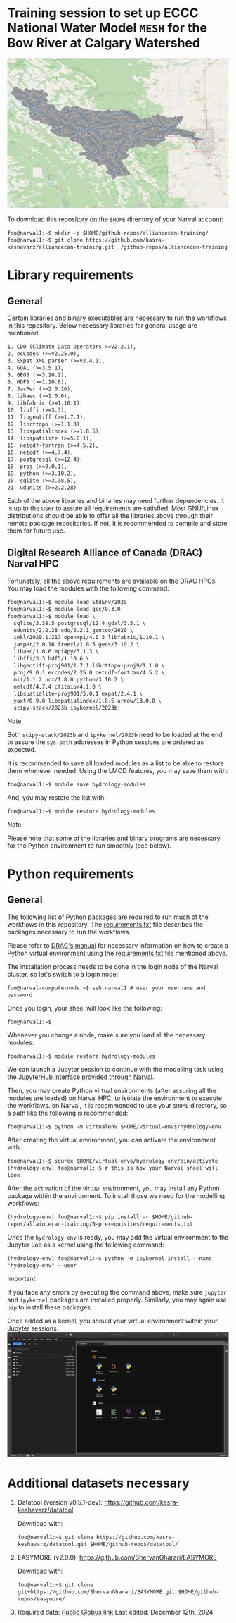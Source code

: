 # Training session to set up ECCC National Water Model `MESH` for the Bow River at Calgary Watershed
![Bow River at Calgary Catchment](./0-prerequisites/img/calgary.png)

To download this repository on the `$HOME` directory of your Narval account:
```console
foo@narval1:~$ mkdir -p $HOME/github-repos/alliancecan-training/
foo@narval1:~$ git clone https://github.com/kasra-keshavarz/alliancecan-training.git ./github-repos/alliancecan-training
```

# Library requirements
## General
Certain libraries and binary executables are necessary to run the
workflows in this repository. Below necessary libraries for general usage
are mentioned:
```console
1. CDO (Climate Data Operators >=v2.2.1),
2. ecCodes (>=v2.25.0),
3. Expat XML parser (>=v2.4.1),
4. GDAL (>=3.5.1),
5. GEOS (>=3.10.2),
6. HDF5 (>=1.10.6),
7. JasPer (>=2.0.16),
8. libaec (>=1.0.6),
9. libfabric (>=1.10.1),
10. libffi (>=3.3),
11. libgeotiff (>=1.7.1),
12. librttopo (>=1.1.0),
13. libspatialindex (>=1.8.5),
14. libspatilite (>=5.0.1),
15. netcdf-fortran (>=4.5.2),
16. netcdf (>=4.7.4),
17. postgresql (>=12.4),
18. proj (>=9.0.1),
19. python (>=3.10.2),
20. sqlite (>=3.38.5),
21. udunits (>=2.2.28)
```
Each of the above libraries and binaries may need further dependencies. It
is up to the user to assure all requirements are satisfied. Most GNU/Linux
distributions should be able to offer all the libraries above through
their remote package repositories. If not, it is recommended to compile
and store them for future use.

## Digital Research Alliance of Canada (DRAC) Narval HPC
Fortunately, all the above requirements are available on the DRAC
HPCs. You may load the modules with the following command:
```console
foo@narval1:~$ module load StdEnv/2020
foo@narval1:~$ module load gcc/9.3.0
foo@narval1:~$ module load \
  sqlite/3.38.5 postgresql/12.4 gdal/3.5.1 \
  udunits/2.2.28 cdo/2.2.1 gentoo/2020 \
  imkl/2020.1.217 openmpi/4.0.3 libfabric/1.10.1 \
  jasper/2.0.16 freexl/1.0.5 geos/3.10.2 \
  libaec/1.0.6 mpi4py/3.1.3 \
  libffi/3.3 hdf5/1.10.6 \
  libgeotiff-proj901/1.7.1 librttopo-proj9/1.1.0 \
  proj/9.0.1 eccodes/2.25.0 netcdf-fortran/4.5.2 \
  mii/1.1.2 ucx/1.8.0 python/3.10.2 \
  netcdf/4.7.4 cfitsio/4.1.0 \
  libspatialite-proj901/5.0.1 expat/2.4.1 \
  yaxt/0.9.0 libspatialindex/1.8.5 arrow/13.0.0 \
  scipy-stack/2023b ipykernel/2023b;
```

> [!NOTE]
> Both `scipy-stack/2023b` and `ipykernel/2023b` need to be loaded at the
> end to assure the `sys.path` addresses in Python sessions are ordered as
> expected.


It is recommended to save all loaded modules as a list to be able to restore
them whenever needed. Using the LMOD features, you may save them with:
```console
foo@narval1:~$ module save hydrology-modules
```

And, you may restore the list with:
```console
foo@narval1:~$ module restore hydrology-modules
```
> [!NOTE]
> Please note that some of the libraries and binary programs are necessary
for the Python environment to run smoothly (see below).

# Python requirements
## General
The following list of Python packages are required to run much of the
workflows in this repository. The [requirements.txt](./0-prerequisites/requirements.txt)
file describes the packages necessary to run the workflows.

Please refer to [DRAC's
manual](https://docs.alliancecan.ca/wiki/Python#Creating_and_using_a_virtual_environment)
for necessary information on how to create a Python virtual environment
using the [requirements.txt](./0-prerequisites/requirements.txt) file mentioned above.

The installation process needs to be done in the login node of the Narval
cluster, so let's switch to a login node:
```console
foo@narval-compute-node:~$ ssh narval1 # user your username and password
```

Once you login, your sheel will look like the following:
```console
foo@narval1:~$ 
```

Whenever you change a node, make sure you load all the necessary modules:
```console
foo@narval1:~$ module restore hydrology-modules
```

We can launch a Jupyter session to continue with the modelling task
using the [JupyterHub interface provided through Narval](https://jupyterhub.narval.alliancecan.ca/).

Then, you may create Python virtual environments (after assuring all
the modules are loaded) on Narval HPC, to isolate the environment
to execute the workflows. on Narval, it is recommended to use
your `$HOME` directory, so a path like the following is recommended:
```console
foo@narval1:~$ python -m virtualenv $HOME/virtual-envs/hydrology-env
```

After creating the virtual environment, you can activate the environment
with:
```console
foo@narval1:~$ source $HOME/virtual-envs/hydrology-env/bin/activate
(hydrology-env) foo@narval1:~$ # this is how your Narval sheel will look
```

After the activation of the virtual environment, you may install any
Python package within the environment. To install those we need for
the modelling workflows:
```console
(hydrology-env) foo@narval1:~$ pip install -r $HOME/github-repos/allaincecan-training/0-prerequisites/requirements.txt
```

Once the `hydrology-env` is ready, you may add the virtual environment
to the Jupyter Lab as a kernel using the following command:
```console
(hydrology-env) foo@narval1:~$ python -m ipykernel install --name "hydrology-env" --user
```
> [!IMPORTANT]
> If you face any errors by executing the command above, make sure
> `jupyter` and `ipykernel` packages are installed properly. Similarly,
> you may again use `pip` to install these packages.

Once added as a kernel, you should your virtual environment within your
Jupyter sessions.
![Virtual environment within a Jupyter Session](./0-prerequisites/img/jupyter-venv.png)

# Additional datasets necessary
1. Datatool (version v0.5.1-dev): https://github.com/kasra-keshavarz/datatool </b>

   Download with:
   ```console
   foo@narval1:~$ git clone https://github.com/kasra-keshavarz/datatool.git $HOME/github-repos/datatool/
   ```

2. EASYMORE (v2.0.0): https://github.com/ShervanGharari/EASYMORE </b>
  
   Download with:
   ```console
   foo@narval1:~$ git clone git+https://github.com/ShervanGharari/EASYMORE.git $HOME/github-repos/easymore/
   ```

3. Required data: [Public Globus link](https://app.globus.org/file-manager?origin_id=d60a36e8-9388-4e51-87ba-f38fb6aab740&origin_path=%2F)
Last edited: December 12th, 2024
